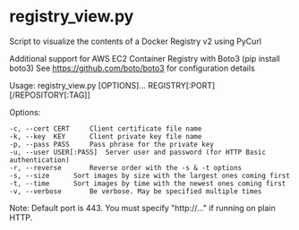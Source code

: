 # registry_view.py
Script to visualize the contents of a Docker Registry v2 using PyCurl

Additional support for AWS EC2 Container Registry with Boto3 (pip install boto3)
See https://github.com/boto/boto3 for configuration details

Usage: registry_view.py [OPTIONS]... REGISTRY[:PORT][/REPOSITORY[:TAG]]

Options:

	-c, --cert CERT		Client certificate file name
	-k, --key  KEY		Client private key file name
	-p, --pass PASS		Pass phrase for the private key
	-u, --user USER[:PASS]	Server user and password (for HTTP Basic authentication)
	-r, --reverse		Reverse order with the -s & -t options
	-s, --size		Sort images by size with the largest ones coming first
	-t, --time 		Sort images by time with the newest ones coming first
	-v, --verbose		Be verbose. May be specified multiple times

Note: Default port is 443. You must specify "http://..." if running on plain HTTP.

